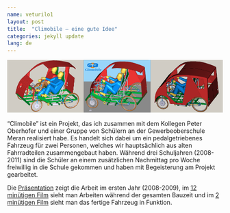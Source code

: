 ```yaml
---
name: veturilo1
layout: post
title:  "Climobile – eine gute Idee"
categories: jekyll update
lang: de
---
```

![Bild](../../bildoj/klimobilo.png)

“Climobile” ist ein Projekt, das ich zusammen mit dem Kollegen Peter Oberhofer und einer Gruppe von Schülern an der Gewerbeoberschule Meran realisiert habe. Es handelt sich dabei um ein pedalgetriebenes Fahrzeug für zwei Personen, welches wir hauptsächlich aus alten Fahrradteilen zusammengebaut haben. Während drei Schuljahren (2008-2011) sind die Schüler an einem zusätzlichen Nachmittag pro Woche freiwillig in die Schule gekommen und haben mit Begeisterung am Projekt gearbeitet.

Die [Präsentation](../../dosieroj/Climobile-1.pdf) zeigt die Arbeit im ersten Jahr (2008-2009), im [12 minütigen Film](https://www.youtube.com/watch?v=9YMkdvn7PWo) sieht man Arbeiten während der gesamten Bauzeit und im [2 minütigen Film](https://www.youtube.com/watch?v=9UoWeJL2lDM) sieht man das fertige Fahrzeug in Funktion.